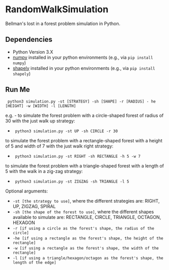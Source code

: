 # RandomWalkSimulation
Bellman's lost in a forest problem simulation in Python.

## Dependencies
- Python Version 3.X
- [numpy](https://pypi.org/project/numpy/) installed in your python environments (e.g., via `pip install numpy`)
- [shapely](https://pypi.org/project/Shapely/) installed in your python environments (e.g., via `pip install shapely`)

## Run Me
`` python3 simulation.py -st [STRATEGY] -sh [SHAPE] -r [RADIUS] - he [HEIGHT] -w [WIDTH] -l [LENGTH]``

e.g. - to simulate the forest problem with a circle-shaped forest of radius of 30 with the just walk up strategy:
- `` python3 simulation.py -st UP -sh CIRCLE -r 30``

to simulate the forest problem with a rectangle-shaped forest with a height of 5 and width of 7 with the just walk right strategy:
- `` python3 simulation.py -st RIGHT -sh RECTANGLE -h 5 -w 7``

to simulate the forest problem with a triangle-shaped forest with a length of 5 with the walk in a zig-zag strategy:
- `` python3 simulation.py -st ZIGZAG -sh TRIANGLE -l 5``


Optional arguments:
- ``-st [the strategy to use]``, where the different strategies are: RIGHT, UP, ZIGZAG, SPIRAL
- ``-sh [the shape of the forest to use]``, where the different shapes available to simulate are: RECTANGLE, CIRCLE, TRIANGLE, OCTAGON, HEXAGON
- ``-r [if using a circle as the forest's shape, the radius of the circle]``
- ``-he [if using a rectangle as the forest's shape, the height of the rectangle]``
- ``-w [if using a rectangle as the forest's shape, the width of the rectangle]``
- ``-l [if using a triangle/hexagon/octagon as the forest's shape, the length of the edge]``